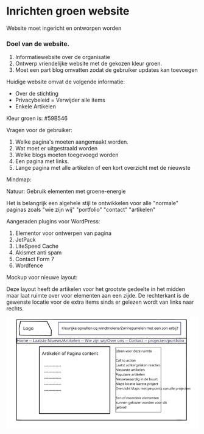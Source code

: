 # Inrichten groen website

Website moet ingericht en ontworpen worden

### Doel van de website.

1. Informatiewebsite over de organisatie
2. Ontwerp vriendelijke website met de gekozen kleur groen.
3. Moet een part blog omvatten zodat de gebruiker updates kan toevoegen

Huidige website omvat de volgende informatie:

- Over de stichting
- Privacybeleid = Verwijder alle items
- Enkele Artikelen

Kleur groen is: #59B546


Vragen voor de gebruiker: 

1. Welke pagina's moeten aangemaakt worden.
2. Wat moet er uitgestraald worden
3. Welke blogs moeten toegevoegd worden
4. Een pagina met links.
5. Lange pagina met alle artikelen of een kort overzicht met de nieuwste

Mindmap:
 
Natuur:
Gebruik elementen met groene-energie

Het is belangrijk een algehele stijl te ontwikkelen voor alle "normale" paginas zoals "wie zijn wij" "portfolio" "contact" "artikelen" 

Aangeraden plugins voor WordPress:

1. Elementor voor ontwerpen van pagina
2. JetPack
3. LiteSpeed Cache
4. Akismet anti spam
5. Contact Form 7
6. Wordfence


Mockup voor nieuwe layout:

Deze layout heeft de artikelen voor het grootste gedeelte in het midden maar laat ruimte over voor elementen aan een zijde. 
De rechterkant is de gewenste locatie voor de extra items sinds er gelezen wordt van links naar rechts.

![layout](/website_layout.png)
